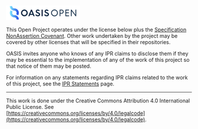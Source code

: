 <img src="artwork/OASIS-Primary-Logo-Full-Colour.png" width="200">

This Open Project operates under the license below plus the [Specification NonAssertion Covenant](https://www.oasis-open.org/policies-guidelines/open-projects-process#repository-specification-licenses-special-covenant). Other work undertaken by the project may be covered by other licenses that will be specified in their repositories.

OASIS invites anyone who knows of any IPR claims to disclose them if they may be essential to the implementation of any of the work of this project so that notice of them may be posted.

For information on any statements regarding IPR claims related to the work of this project, see the [IPR Statements](./IPR-STATEMENT.md) page.

---

This work is done under the Creative Commons Attribution 4.0 International Public License. See [https://creativecommons.org/licenses/by/4.0/legalcode](https://creativecommons.org/licenses/by/4.0/legalcode). 


